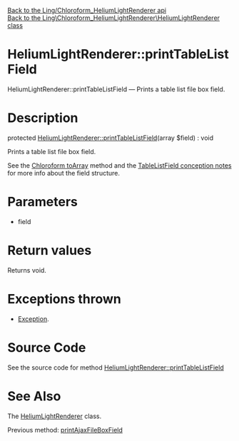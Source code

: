 [Back to the Ling/Chloroform_HeliumLightRenderer api](https://github.com/lingtalfi/Chloroform_HeliumLightRenderer/blob/master/doc/api/Ling/Chloroform_HeliumLightRenderer.md)<br>
[Back to the Ling\Chloroform_HeliumLightRenderer\HeliumLightRenderer class](https://github.com/lingtalfi/Chloroform_HeliumLightRenderer/blob/master/doc/api/Ling/Chloroform_HeliumLightRenderer/HeliumLightRenderer.md)


HeliumLightRenderer::printTableListField
================



HeliumLightRenderer::printTableListField — Prints a table list file box field.




Description
================


protected [HeliumLightRenderer::printTableListField](https://github.com/lingtalfi/Chloroform_HeliumLightRenderer/blob/master/doc/api/Ling/Chloroform_HeliumLightRenderer/HeliumLightRenderer/printTableListField.md)(array $field) : void




Prints a table list file box field.

See the [Chloroform toArray](https://github.com/lingtalfi/Chloroform/blob/master/doc/pages/chloroform-array.md) method and the [TableListField conception notes](https://github.com/lingtalfi/Light_ChloroformExtension/blob/master/doc/pages/conception-notes.md#tablelistfield) for more info about
the field structure.




Parameters
================


- field

    


Return values
================

Returns void.


Exceptions thrown
================

- [Exception](http://php.net/manual/en/class.exception.php).&nbsp;







Source Code
===========
See the source code for method [HeliumLightRenderer::printTableListField](https://github.com/lingtalfi/Chloroform_HeliumLightRenderer/blob/master/HeliumLightRenderer.php#L179-L454)


See Also
================

The [HeliumLightRenderer](https://github.com/lingtalfi/Chloroform_HeliumLightRenderer/blob/master/doc/api/Ling/Chloroform_HeliumLightRenderer/HeliumLightRenderer.md) class.

Previous method: [printAjaxFileBoxField](https://github.com/lingtalfi/Chloroform_HeliumLightRenderer/blob/master/doc/api/Ling/Chloroform_HeliumLightRenderer/HeliumLightRenderer/printAjaxFileBoxField.md)<br>

